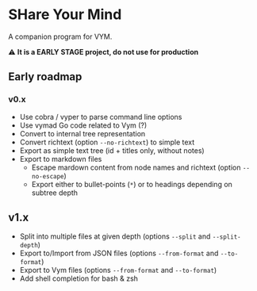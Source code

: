 # SHare Your Mind 

A companion program for VYM.

:warning: __It is a EARLY STAGE project, do not use for production__


## Early roadmap

### v0.x

* Use cobra / vyper to parse command line options
* Use vymad Go code related to Vym (?)
* Convert to internal tree representation
* Convert richtext (option `--no-richtext`) to simple text
* Export as simple text tree (id + titles only, without notes)
* Export to markdown files
  * Escape mardown content from node names and richtext (option `--no-escape`)
  * Export either to bullet-points (`*`) or to headings depending on subtree depth

## v1.x

* Split into multiple files at given depth (options `--split` and `--split-depth`)
* Export to/Import from JSON files (options `--from-format` and `--to-format`)
* Export to Vym files (options `--from-format` and `--to-format`)
* Add shell completion for bash & zsh

